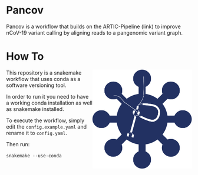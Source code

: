 # Pancov

Pancov is a workflow that builds on the ARTIC-Pipeline (link) to improve nCoV-19 variant calling by aligning reads to a pangenomic variant graph.

# How To

 <a href='https://github.com/esteinig'><img src='doc/logo.png' align="right" height="270" /></a>

This repository is a snakemake workflow that uses conda as a software versioning tool.

In order to run it you need to have a working conda installation as well as snakemake installed.

To execute the workflow, simply edit the ```config.example.yaml``` and rename it to ```config.yaml```.

Then run:

```
snakemake --use-conda
```